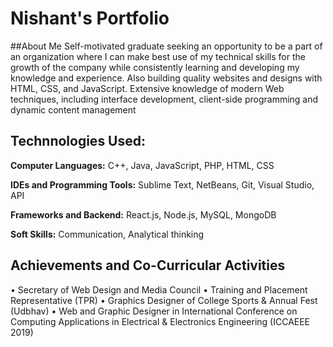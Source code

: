 # Nishant's Portfolio
##About Me 
Self-motivated graduate seeking an opportunity to be a part of an organization where I can make best use of my technical skills for the growth of the company while consistently learning and developing my knowledge and experience. 
Also building quality websites and designs with HTML, CSS, and JavaScript. Extensive knowledge of modern Web techniques, including interface development, client-side programming and dynamic content management

## Technnologies Used:
**Computer Languages:** C++, Java, JavaScript, PHP, HTML, CSS

**IDEs and Programming Tools:** Sublime Text, NetBeans, Git, Visual Studio, API

**Frameworks and Backend:** React.js, Node.js, MySQL, MongoDB

**Soft Skills:** Communication, Analytical thinking

## Achievements and Co-Curricular Activities
• Secretary of Web Design and Media Council
• Training and Placement Representative (TPR)
• Graphics Designer of College Sports & Annual Fest (Udbhav)
• Web and Graphic Designer in International Conference on Computing Applications in Electrical & Electronics Engineering (ICCAEEE 2019)

